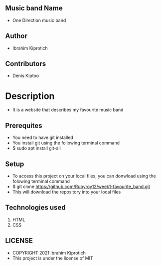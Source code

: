 ## Music band Name
* One Direction music band
## Author

* Ibrahim Kiprotich
## Contributors
* Denis Kiptoo

# Description
* It is a website that describes my favourite music band

## Prerequites
* You need to have git installed
* You install git using the following terminal command
* $ sudo apt install git-all

## Setup
* To access this project on your local files, you can donwload using the folowing terminal command
* $ git clone https://github.com/Rubyroy12/week1-favourite_band.git
* This will download the repository into your local files

## Technologies used
1. HTML
2. CSS

## LICENSE
* COPYRIGHT 2021 Ibrahim Kiprotich
* This project is under the license of MIT
